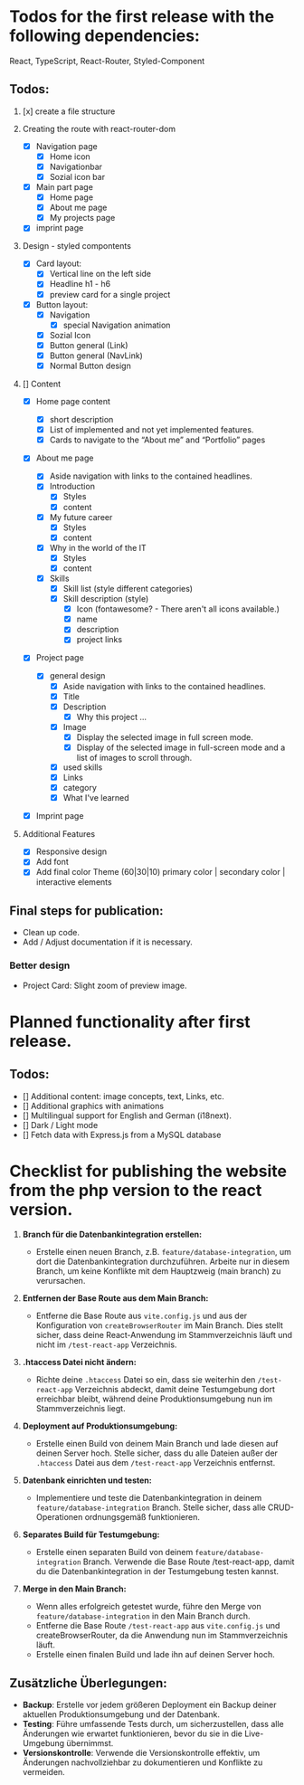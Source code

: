 # Todos for the first release with the following dependencies:

React, TypeScript, React-Router, Styled-Component

## Todos:

1.  [x] create a file structure

2.  Creating the route with react-router-dom

    - [x] Navigation page
      - [x] Home icon
      - [x] Navigationbar
      - [x] Sozial icon bar
    - [x] Main part page
      - [x] Home page
      - [x] About me page
      - [x] My projects page
    - [x] imprint page

3.  Design - styled compontents

    - [x] Card layout:
      - [x] Vertical line on the left side
      - [x] Headline h1 - h6
      - [x] preview card for a single project
    - [x] Button layout:
      - [x] Navigation
        - [x] special Navigation animation
      - [x] Sozial Icon
      - [x] Button general (Link)
      - [x] Button general (NavLink)
      - [x] Normal Button design

4.  [] Content

    - [x] Home page content
      - [x] short description
      - [x] List of implemented and not yet implemented features.
      - [x] Cards to navigate to the “About me” and “Portfolio” pages
    - [x] About me page

      - [x] Aside navigation with links to the contained headlines.
      - [x] Introduction
        - [x] Styles
        - [x] content
      - [x] My future career
        - [x] Styles
        - [x] content
      - [x] Why in the world of the IT
        - [x] Styles
        - [x] content
      - [x] Skills
        - [x] Skill list (style different categories)
        - [x] Skill description (style)
          - [x] Icon (fontawesome? - There aren't all icons available.)
          - [x] name
          - [x] description
          - [x] project links

    - [x] Project page
      - [x] general design
        - [x] Aside navigation with links to the contained headlines.
        - [x] Title
        - [x] Description
          - [x] Why this project ...
        - [x] Image
          - [x] Display the selected image in full screen mode.
          - [x] Display of the selected image in full-screen mode and a list of images to scroll through.
        - [x] used skills
        - [x] Links
        - [x] category
        - [x] What I've learned
    - [x] Imprint page

5.  Additional Features

    - [x] Responsive design
    - [x] Add font
    - [x] Add final color Theme (60|30|10) primary color | secondary color | interactive elements

## Final steps for publication:

- Clean up code.
- Add / Adjust documentation if it is necessary.

### Better design

- Project Card: Slight zoom of preview image.

# Planned functionality after first release.

## Todos:

- [] Additional content: image concepts, text, Links, etc.
- [] Additional graphics with animations
- [] Multilingual support for English and German (i18next).
- [] Dark / Light mode
- [] Fetch data with Express.js from a MySQL database

# Checklist for publishing the website from the php version to the react version.

1.  **Branch für die Datenbankintegration erstellen:**

    - Erstelle einen neuen Branch, z.B. `feature/database-integration`, um dort die Datenbankintegration durchzuführen. Arbeite nur in diesem Branch, um keine Konflikte mit dem Hauptzweig (main branch) zu verursachen.

2.  **Entfernen der Base Route aus dem Main Branch:**

    - Entferne die Base Route aus `vite.config.js` und aus der Konfiguration von `createBrowserRouter` im Main Branch. Dies stellt sicher, dass deine React-Anwendung im Stammverzeichnis läuft und nicht im `/test-react-app` Verzeichnis.

3.  **.htaccess Datei nicht ändern:**

    - Richte deine `.htaccess` Datei so ein, dass sie weiterhin den `/test-react-app` Verzeichnis abdeckt, damit deine Testumgebung dort erreichbar bleibt, während deine Produktionsumgebung nun im Stammverzeichnis liegt.

4.  **Deployment auf Produktionsumgebung:**

    - Erstelle einen Build von deinem Main Branch und lade diesen auf deinen Server hoch. Stelle sicher, dass du alle Dateien außer der `.htaccess` Datei aus dem `/test-react-app` Verzeichnis entfernst.

5.  **Datenbank einrichten und testen:**

    - Implementiere und teste die Datenbankintegration in deinem `feature/database-integration` Branch. Stelle sicher, dass alle CRUD-Operationen ordnungsgemäß funktionieren.

6.  **Separates Build für Testumgebung:**

    - Erstelle einen separaten Build von deinem `feature/database-integration` Branch. Verwende die Base Route /test-react-app, damit du die Datenbankintegration in der Testumgebung testen kannst.

7.  **Merge in den Main Branch:**
    - Wenn alles erfolgreich getestet wurde, führe den Merge von `feature/database-integration` in den Main Branch durch.
    - Entferne die Base Route `/test-react-app` aus `vite.config.js` und createBrowserRouter, da die Anwendung nun im Stammverzeichnis läuft.
    - Erstelle einen finalen Build und lade ihn auf deinen Server hoch.

## Zusätzliche Überlegungen:

- **Backup**: Erstelle vor jedem größeren Deployment ein Backup deiner aktuellen Produktionsumgebung und der Datenbank.
- **Testing**: Führe umfassende Tests durch, um sicherzustellen, dass alle Änderungen wie erwartet funktionieren, bevor du sie in die Live-Umgebung übernimmst.
- **Versionskontrolle**: Verwende die Versionskontrolle effektiv, um Änderungen nachvollziehbar zu dokumentieren und Konflikte zu vermeiden.

